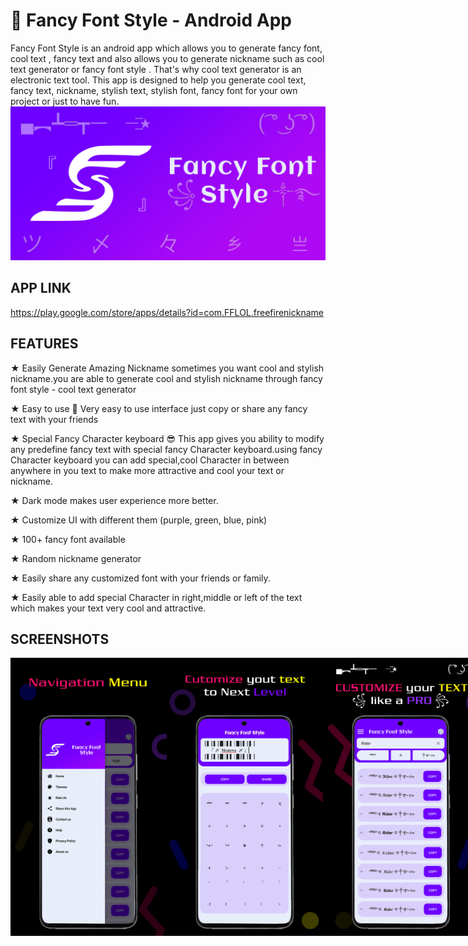 #  📲 Fancy Font Style - Android App

Fancy Font Style is an android app which allows you to generate fancy font, cool text , fancy text and also allows you to generate nickname such as cool text generator or fancy font style . That's why cool text generator is an electronic text tool. This app is designed to help you generate cool text, fancy text, nickname, stylish text, stylish font, fancy font for your own project or just to have fun.
![Cool Text](https://github.com/abotiakshay/Fancy-Font-Style/blob/9aff8359789a92853d5f572db51b6234b474eca1/images/Banner.png "Cool Text Generator")

## APP LINK

https://play.google.com/store/apps/details?id=com.FFLOL.freefirenickname

## FEATURES

★ Easily Generate Amazing Nickname
sometimes you want cool and stylish nickname.you are able to generate cool and stylish nickname through fancy font style - cool text generator

★ Easy to use 📲
Very easy to use interface just copy or share any fancy text with your friends

★ Special Fancy Character keyboard 😎
This app gives you ability to modify any predefine fancy text with special fancy Character keyboard.using fancy Character keyboard you can add special,cool Character in between anywhere in you text to make more attractive and cool your text or nickname.

★ Dark mode makes user experience more better.

★ Customize UI with different them (purple, green, blue, pink)

★ 100+ fancy font available

★ Random nickname generator

★ Easily share any customized font with your friends or family.

★ Easily able to add special Character in right,middle or left of the text which makes your text very cool and attractive.

## SCREENSHOTS
<div style="display: flex; flex-direction: row;">
    <img src="https://github.com/abotiakshay/Fancy-Font-Style/blob/3f6450627825d5b19df107752fe0ae5e6521597e/images/ScreenShot-4.png" width="250" />
    <img src="https://github.com/abotiakshay/Fancy-Font-Style/blob/3f6450627825d5b19df107752fe0ae5e6521597e/images/ScreenShot-3.png" width="250" />
    <img src="https://github.com/abotiakshay/Fancy-Font-Style/blob/3f6450627825d5b19df107752fe0ae5e6521597e/images/ScreenShot-1.png" width="250" />
</div>




